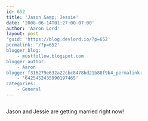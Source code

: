 ```yaml
---
id: 652
title: 'Jason &amp; Jessie'
date: '2008-06-14T01:27:00-07:00'
author: 'Aaron Lord'
layout: post
"guid: 'https://blog.devlord.io/?p=652'
permalink: '/?p=652'
blogger_blog:
    - mustfollow.blogspot.com
blogger_author:
    - Aaron
blogger_f316279e632a22cbc8478bd21b80f9b4_permalink:
    - '6425452435990197465'
categories:
    - General
---
```


<p class="mobile-photo"><a href="http://bp3.blogger.com/_OZWxOfjIgdA/SFMf4amVj9I/AAAAAAAAABs/YAmlKFawSL4/s1600-h/photo-701075.jpg"><img src="http://bp3.blogger.com/_OZWxOfjIgdA/SFMf4amVj9I/AAAAAAAAABs/YAmlKFawSL4/s320/photo-701075.jpg" border="0" alt="" /></a></p>Jason and Jessie are getting married right now!<div class="blogger-post-footer"><img width='1' height='1' src='' alt='' /></div>